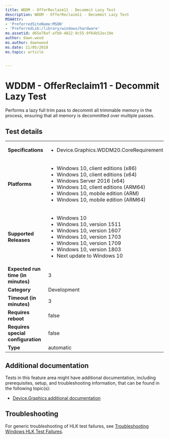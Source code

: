```yaml
---
title: WDDM - OfferReclaim11 - Decommit Lazy Test
description: WDDM - OfferReclaim11 - Decommit Lazy Test
MSHAttr:
- 'PreferredSiteName:MSDN'
- 'PreferredLib:/library/windows/hardware'
ms.assetid: d65e78af-afb0-4822-9c55-9f64b52ec19e
author: dawn.wood
ms.author: dawnwood
ms.date: 11/05/2018
ms.topic: article


---
```


# <span id="p_hlk_test.0cd81293-7b1a-4ee0-aa2d-8ac426e7e7fc"></span>WDDM - OfferReclaim11 - Decommit Lazy Test


Performs a lazy full trim pass to decommit all trimmable memory in the process, ensuring that all memory is decommitted over multiple passes.

## Test details

|||
|---|---|
| **Specifications**  | <ul><li>Device.Graphics.WDDM20.CoreRequirement</li></ul> |  
| **Platforms**   | <ul><li>Windows 10, client editions (x86)</li><li>Windows 10, client editions (x64)</li><li>Windows Server 2016 (x64)</li><li>Windows 10, client editions (ARM64)</li><li>Windows 10, mobile edition (ARM)</li><li>Windows 10, mobile edition (ARM64)</li></ul> |
| **Supported Releases** | <ul><li>Windows 10</li><li>Windows 10, version 1511</li><li>Windows 10, version 1607</li><li>Windows 10, version 1703</li><li>Windows 10, version 1709</li><li>Windows 10, version 1803</li><li>Next update to Windows 10</li></ul> |
|**Expected run time (in minutes)**| 3 |
|**Category**| Development |
|**Timeout (in minutes)**| 3 |
|**Requires reboot**| false |
|**Requires special configuration**| false |
|**Type**| automatic |



## <span id="Additional_documentation"></span><span id="additional_documentation"></span><span id="ADDITIONAL_DOCUMENTATION"></span>Additional documentation


Tests in this feature area might have additional documentation, including prerequisites, setup, and troubleshooting information, that can be found in the following topic(s):

-   [Device.Graphics additional documentation](device-graphics-additional-documentation.md)

## <span id="Troubleshooting"></span><span id="troubleshooting"></span><span id="TROUBLESHOOTING"></span>Troubleshooting


For generic troubleshooting of HLK test failures, see [Troubleshooting Windows HLK Test Failures](../user/troubleshooting-windows-hlk-test-failures.md).










